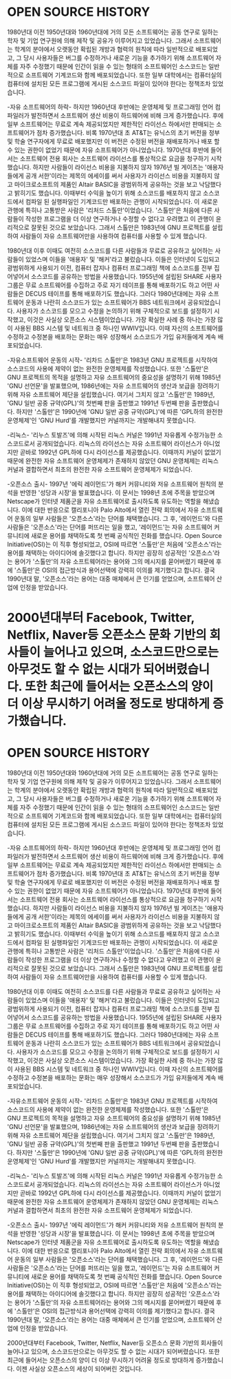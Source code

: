 # OPEN SOURCE HISTORY

1980년대 이전
1950년대와 1960년대에 거의 모든 소프트웨어는 공동 연구로 일하는 학자 및 기업 연구원에 의해 제작 및 공유가 이루어지고 있었습니다.
그래서 소프트웨어는 학계의 분야에서 오랫동안 확립된 개방과 협력의 원칙에 따라 일반적으로 배포되었고, 그 당시 사용자들은
버그를 수정하거나 새로운 기능을 추가하기 위해 소프트웨어 자체를 자주 수정했기 때문에 인간이 읽을 수 있는 형태의 소프트웨어인
소스코드는 일반적으로 소프트웨어 기계코드와 함께 배포되었습니다.
또한 일부 대학에서는 컴퓨터실의 컴퓨터에 설치된 모든 프로그램에 게시된 소스코드 파일이 있어야 한다는 정책조차 있었습니다.

-자유 소프트웨어의 하락-
하지만 1960년대 후반에는 운영체제 및 프로그래밍 언어 컴파일러가 발전하면서 소프트웨어 생산 비용이 하드웨어에 비해 크게 증가했습니다.
후에 일부 소프트웨어는 무료로 계속 제공되었지만 제한적인 라이선스 하에서만 판매되는 소프트웨어가 점차 증가했습니다.
비록 1970년대 초 AT&T는 유닉스의 초기 버전을 정부 및 학술 연구자에게 무료로 배포했지만 이 버전은 수정된 버전을 재배포하거나
배포 할 수 있는 권한이 없었기 때문에 자유 소프트웨어가 아니었습니다.
1970년대 후반에 들어서는 소프트웨어 전용 회사는 소프트웨어 라이선스를 통상적으로 요금을 청구하기 시작했습니다.
하지만 사람들이 라이선스 비용을 지불하지 않자 1976년 빌 게이츠는 '애용자들에게 공개 서한'이라는 제목의 에세이를 써서 사용자가
라이선스 비용을 지불하지 않고 마이크로소프트의 제품인 Altair BASIC을 광범위하게 공유하는 것을 보고 낙담했다고 밝히기도 했습니다.
이때부터 수익을 높이기 위해 소스코드를 배포하지 않고 소스코드에서 컴파일 된 실행파일인 기계코드만 배포하는 관행이 시작되었습니다.
이 새로운 관행에 특히나 고통받은 사람은 '리처드 스톨만'이었습니다.
'스톨만'은 처음에 다른 사람들이 작성한 프로그램을 더 이상 연구하거나 수정할 수 없다고 우려했고 이 관행이 윤리적으로
잘못된 것으로 보았습니다.
그래서 스톨만은 1983년에 GNU 프로젝트를 설립하여 사람들이 자유 소프트웨어만을 사용하여 컴퓨터를 사용할 수 있게 했습니다.

1980년대 이후
이때도 여전히 소스코드를 다른 사람들과 무료로 공유하고 싶어하는 사람들이 있었스며 이들을 '애용자' 및 '해커'라고 불렀습니다.
이들은 인터넷이 도입되고 광범위하게 사용되기 이전, 컴퓨터 잡지나 컴퓨터 프로그래밍 책에 소스코드를 전부 집어넣어서
소스코드를 공유하는 방법을 사용했습니다.
1955년에 설립된 SHARE 사용자 그룹은 무료 소프트웨어를 수집하고 주로 자기 테이프를 통해 배포하기도 하고
어떤 사람들은 DECUS 테이프를 통해 배포하기도 했습니다.
그러다 1980년대에는 자유 소프트웨어 운동과 나란히 소스코드가 있는 소프트웨어가 BBS 네트워크에서 공유되었습니다.
사용자가 소스코드를 모으고 수정을 논의하기 위해 구체적으로 보드를 설정하기 시작했고, 이것은 사실상 오픈소스 시스템이었습니다.
가장 확실한 사례 중 하나는 가장 많이 사용된 BBS 시스템 및 네트워크 중 하나인 WWIV입니다. 이때 자신의 소프트웨어를
수정하고 수정본을 배포하는 문화는 매우 성장해서 소스코드가 가입 유저들에게 계속 배포되었습니다.

-자유소프트웨어 운동의 시작-
'리차드 스톨만'은 1983년 GNU 프로젝트를 시작하여 소스코드의 사용에 제약이 없는 완전한 운영체제를 작성했습니다.
또한 '스톨만'은 GNU 프로젝트의 목적을 설명하고 자유 소프트웨어의 중요성을 설명하기 위해 1985년 'GNU 선언문'을 발표했으며,
1986년에는 자유 소프트웨어의 생산과 보급을 장려하기 위해 자유 소프트웨어 제단을 설립했습니다.
여기서 그치지 않고 '스톨만'은 1989년, 'GNU 일반 공중 규약(GPL)'의 첫번째 판을 출판했고 1991년 두번째 판을 출판했습니다.
하지만 '스톨만'은 1990년에 'GNU 일반 공중 규약(GPL)'에 따른 'GPL하의 완전한 운영체제'인 'GNU Hurd'를 개발했지만
커널까지는 개발해내지 못했습니다.

-리눅스-
'리누스 토발즈'에 의해 시작된 리눅스 커널은 1991년 자유롭게 수정가능한 소스코드로서 공개되었습니다.
리눅스의 라이선스는 자유 소프트웨어 라이선스가 아니었지만 곧바로 1992년 GPL하에 다시 라이선스를 제공했습니다.
이때까지 커널이 없었기 때문에 완전한 자유 소프트웨어 운영체제가 존재하지 않았던 GNU 운영체제는 리눅스 커널과
결합하면서 최초의 완전한 자유 소프트웨어 운영체제가 되었습니다.

-오픈소스 출시-
1997년 '에릭 레이먼드'가 해커 커뮤니티와 저유 소프트웨어 원칙의 분석을 반영한 '성당과 시장'을 발표했습니다.
이 문서는 1998년 초에 주목을 받았으며 Netscape가 인터넷 제품군을 자유 소프트웨어로 출시하도록 유도하는 역할을 해냈습니다.
이에 대한 반응으로 캘리포니아 Palo Alto에서 열린 전략 회의에서 자유 소프트웨어 운동의 일부 사람들은 '오픈소스'라는 단어를 채택했습니다.
그 후, '레이먼드'와 다른 사람들은 '오픈소스'라는 단어를 퍼뜨리는 일을 했고, '레이먼드'는 자유 소프트웨어 커뮤니티에 새로운 용어를
채택하도록 첫 번째 공식적인 전화를 했습니다.
Open Source Initiative(OSI)는 이 직후 형성되었고, OSI에 따르면 '스톨만'은 처음에 '오픈소스'라는 용어를 채택하는 아이디어에
솔깃했다고 합니다. 하지만 굉장히 성공적인 '오픈소스'라는 용어가 '스톨만'의 자유 소프트웨어라는 용어와 그의 메시지를 묻어버렸기
때문에 후에 '스톨만'은 OSI의 접근방식과 용어선택에 강력히 이의를 제기했다고 합니다.
결국 1990년대 말, '오픈소스'라는 용어는 대중 매체에서 큰 인기를 얻었으며, 소프트웨어 산업에 인정을 받았습니다.

2000년대부터 Facebook, Twitter, Netflix, Naver등 오픈소스 문화 기반의 회사들이 늘어나고 있으며, 소스코드만으로는
아무것도 할 수 없는 시대가 되어버렸습니다.
또한 최근에 들어서는 오픈소스의 양이 더 이상 무시하기 어려울 정도로 방대하게 증가했습니다.
=======
# OPEN SOURCE HISTORY

1980년대 이전
1950년대와 1960년대에 거의 모든 소프트웨어는 공동 연구로 일하는 학자 및 기업 연구원에 의해 제작 및 공유가 이루어지고 있었습니다.
그래서 소프트웨어는 학계의 분야에서 오랫동안 확립된 개방과 협력의 원칙에 따라 일반적으로 배포되었고, 그 당시 사용자들은
버그를 수정하거나 새로운 기능을 추가하기 위해 소프트웨어 자체를 자주 수정했기 때문에 인간이 읽을 수 있는 형태의 소프트웨어인
소스코드는 일반적으로 소프트웨어 기계코드와 함께 배포되었습니다.
또한 일부 대학에서는 컴퓨터실의 컴퓨터에 설치된 모든 프로그램에 게시된 소스코드 파일이 있어야 한다는 정책조차 있었습니다.

-자유 소프트웨어의 하락-
하지만 1960년대 후반에는 운영체제 및 프로그래밍 언어 컴파일러가 발전하면서 소프트웨어 생산 비용이 하드웨어에 비해 크게 증가했습니다.
후에 일부 소프트웨어는 무료로 계속 제공되었지만 제한적인 라이선스 하에서만 판매되는 소프트웨어가 점차 증가했습니다.
비록 1970년대 초 AT&T는 유닉스의 초기 버전을 정부 및 학술 연구자에게 무료로 배포했지만 이 버전은 수정된 버전을 재배포하거나
배포 할 수 있는 권한이 없었기 때문에 자유 소프트웨어가 아니었습니다.
1970년대 후반에 들어서는 소프트웨어 전용 회사는 소프트웨어 라이선스를 통상적으로 요금을 청구하기 시작했습니다.
하지만 사람들이 라이선스 비용을 지불하지 않자 1976년 빌 게이츠는 '애용자들에게 공개 서한'이라는 제목의 에세이를 써서 사용자가
라이선스 비용을 지불하지 않고 마이크로소프트의 제품인 Altair BASIC을 광범위하게 공유하는 것을 보고 낙담했다고 밝히기도 했습니다.
이때부터 수익을 높이기 위해 소스코드를 배포하지 않고 소스코드에서 컴파일 된 실행파일인 기계코드만 배포하는 관행이 시작되었습니다.
이 새로운 관행에 특히나 고통받은 사람은 '리처드 스톨만'이었습니다.
'스톨만'은 처음에 다른 사람들이 작성한 프로그램을 더 이상 연구하거나 수정할 수 없다고 우려했고 이 관행이 윤리적으로
잘못된 것으로 보았습니다.
그래서 스톨만은 1983년에 GNU 프로젝트를 설립하여 사람들이 자유 소프트웨어만을 사용하여 컴퓨터를 사용할 수 있게 했습니다.

1980년대 이후
이때도 여전히 소스코드를 다른 사람들과 무료로 공유하고 싶어하는 사람들이 있었스며 이들을 '애용자' 및 '해커'라고 불렀습니다.
이들은 인터넷이 도입되고 광범위하게 사용되기 이전, 컴퓨터 잡지나 컴퓨터 프로그래밍 책에 소스코드를 전부 집어넣어서
소스코드를 공유하는 방법을 사용했습니다.
1955년에 설립된 SHARE 사용자 그룹은 무료 소프트웨어를 수집하고 주로 자기 테이프를 통해 배포하기도 하고
어떤 사람들은 DECUS 테이프를 통해 배포하기도 했습니다.
그러다 1980년대에는 자유 소프트웨어 운동과 나란히 소스코드가 있는 소프트웨어가 BBS 네트워크에서 공유되었습니다.
사용자가 소스코드를 모으고 수정을 논의하기 위해 구체적으로 보드를 설정하기 시작했고, 이것은 사실상 오픈소스 시스템이었습니다.
가장 확실한 사례 중 하나는 가장 많이 사용된 BBS 시스템 및 네트워크 중 하나인 WWIV입니다. 이때 자신의 소프트웨어를
수정하고 수정본을 배포하는 문화는 매우 성장해서 소스코드가 가입 유저들에게 계속 배포되었습니다.

-자유소프트웨어 운동의 시작-
'리차드 스톨만'은 1983년 GNU 프로젝트를 시작하여 소스코드의 사용에 제약이 없는 완전한 운영체제를 작성했습니다.
또한 '스톨만'은 GNU 프로젝트의 목적을 설명하고 자유 소프트웨어의 중요성을 설명하기 위해 1985년 'GNU 선언문'을 발표했으며,
1986년에는 자유 소프트웨어의 생산과 보급을 장려하기 위해 자유 소프트웨어 제단을 설립했습니다.
여기서 그치지 않고 '스톨만'은 1989년, 'GNU 일반 공중 규약(GPL)'의 첫번째 판을 출판했고 1991년 두번째 판을 출판했습니다.
하지만 '스톨만'은 1990년에 'GNU 일반 공중 규약(GPL)'에 따른 'GPL하의 완전한 운영체제'인 'GNU Hurd'를 개발했지만
커널까지는 개발해내지 못했습니다.

-리눅스-
'리누스 토발즈'에 의해 시작된 리눅스 커널은 1991년 자유롭게 수정가능한 소스코드로서 공개되었습니다.
리눅스의 라이선스는 자유 소프트웨어 라이선스가 아니었지만 곧바로 1992년 GPL하에 다시 라이선스를 제공했습니다.
이때까지 커널이 없었기 때문에 완전한 자유 소프트웨어 운영체제가 존재하지 않았던 GNU 운영체제는 리눅스 커널과
결합하면서 최초의 완전한 자유 소프트웨어 운영체제가 되었습니다.

-오픈소스 출시-
1997년 '에릭 레이먼드'가 해커 커뮤니티와 저유 소프트웨어 원칙의 분석을 반영한 '성당과 시장'을 발표했습니다.
이 문서는 1998년 초에 주목을 받았으며 Netscape가 인터넷 제품군을 자유 소프트웨어로 출시하도록 유도하는 역할을 해냈습니다.
이에 대한 반응으로 캘리포니아 Palo Alto에서 열린 전략 회의에서 자유 소프트웨어 운동의 일부 사람들은 '오픈소스'라는 단어를 채택했습니다.
그 후, '레이먼드'와 다른 사람들은 '오픈소스'라는 단어를 퍼뜨리는 일을 했고, '레이먼드'는 자유 소프트웨어 커뮤니티에 새로운 용어를
채택하도록 첫 번째 공식적인 전화를 했습니다.
Open Source Initiative(OSI)는 이 직후 형성되었고, OSI에 따르면 '스톨만'은 처음에 '오픈소스'라는 용어를 채택하는 아이디어에
솔깃했다고 합니다. 하지만 굉장히 성공적인 '오픈소스'라는 용어가 '스톨만'의 자유 소프트웨어라는 용어와 그의 메시지를 묻어버렸기
때문에 후에 '스톨만'은 OSI의 접근방식과 용어선택에 강력히 이의를 제기했다고 합니다.
결국 1990년대 말, '오픈소스'라는 용어는 대중 매체에서 큰 인기를 얻었으며, 소프트웨어 산업에 인정을 받았습니다.

2000년대부터 Facebook, Twitter, Netflix, Naver등 오픈소스 문화 기반의 회사들이 늘어나고 있으며, 소스코드만으로는
아무것도 할 수 없는 시대가 되어버렸습니다.
또한 최근에 들어서는 오픈소스의 양이 더 이상 무시하기 어려울 정도로 방대하게 증가했습니다.
이젠 사실상 오픈소스의 세상이 되어버린 것입니다.